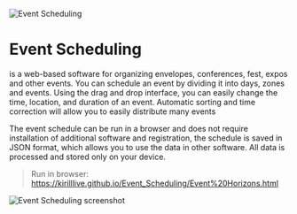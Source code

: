 ![Event Scheduling](https://repository-images.githubusercontent.com/842594024/b1730e26-55e6-4542-b382-02c83035714c)

# Event Scheduling
is a web-based software for organizing envelopes, conferences, fest, expos and other events. You can schedule an event by dividing it into days, zones and events. Using the drag and drop interface, you can easily change the time, location, and duration of an event. Automatic sorting and time correction will allow you to easily distribute many events

The event schedule can be run in a browser and does not require installation of additional software and registration, the schedule is saved in JSON format, which allows you to use the data in other software. All data is processed and stored only on your device.

> Run in browser: https://kirilllive.github.io/Event_Scheduling/Event%20Horizons.html


![Event Scheduling screenshot](https://github.com/user-attachments/assets/eb10abd9-87d5-4c5e-8767-a70e67da8b47)
